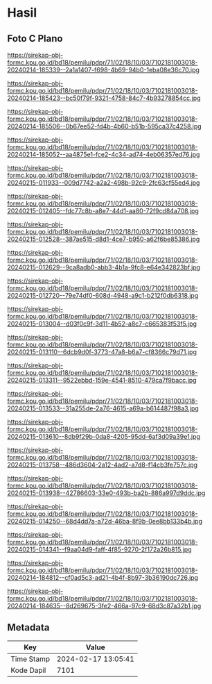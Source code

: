 # Hasil

## Foto C Plano

https://sirekap-obj-formc.kpu.go.id/bd18/pemilu/pdpr/71/02/18/10/03/7102181003018-20240214-185339--2a1a1407-f698-4b69-94b0-1eba08e36c70.jpg

https://sirekap-obj-formc.kpu.go.id/bd18/pemilu/pdpr/71/02/18/10/03/7102181003018-20240214-185423--bc50f79f-9321-4758-84c7-4b93278854cc.jpg

https://sirekap-obj-formc.kpu.go.id/bd18/pemilu/pdpr/71/02/18/10/03/7102181003018-20240214-185506--0b67ee52-fd4b-4b60-b51b-595ca37c4258.jpg

https://sirekap-obj-formc.kpu.go.id/bd18/pemilu/pdpr/71/02/18/10/03/7102181003018-20240214-185052--aa4875e1-fce2-4c34-ad74-4eb06357ed76.jpg

https://sirekap-obj-formc.kpu.go.id/bd18/pemilu/pdpr/71/02/18/10/03/7102181003018-20240215-011933--009d7742-a2a2-498b-92c9-2fc63cf55ed4.jpg

https://sirekap-obj-formc.kpu.go.id/bd18/pemilu/pdpr/71/02/18/10/03/7102181003018-20240215-012405--fdc77c8b-a8e7-44d1-aa80-72f9cd84a708.jpg

https://sirekap-obj-formc.kpu.go.id/bd18/pemilu/pdpr/71/02/18/10/03/7102181003018-20240215-012528--387ae515-d8d1-4ce7-b950-a62f6be85386.jpg

https://sirekap-obj-formc.kpu.go.id/bd18/pemilu/pdpr/71/02/18/10/03/7102181003018-20240215-012629--9ca8adb0-abb3-4b1a-9fc8-e64e342823bf.jpg

https://sirekap-obj-formc.kpu.go.id/bd18/pemilu/pdpr/71/02/18/10/03/7102181003018-20240215-012720--79e74df0-608d-4948-a9c1-b212f0db6318.jpg

https://sirekap-obj-formc.kpu.go.id/bd18/pemilu/pdpr/71/02/18/10/03/7102181003018-20240215-013004--d03f0c9f-3d11-4b52-a8c7-c665383f53f5.jpg

https://sirekap-obj-formc.kpu.go.id/bd18/pemilu/pdpr/71/02/18/10/03/7102181003018-20240215-013110--6dcb9d0f-3773-47a8-b6a7-cf8366c79d71.jpg

https://sirekap-obj-formc.kpu.go.id/bd18/pemilu/pdpr/71/02/18/10/03/7102181003018-20240215-013311--9522ebbd-159e-4541-8510-479ca7f9bacc.jpg

https://sirekap-obj-formc.kpu.go.id/bd18/pemilu/pdpr/71/02/18/10/03/7102181003018-20240215-013533--31a255de-2a76-4615-a69a-b614487f98a3.jpg

https://sirekap-obj-formc.kpu.go.id/bd18/pemilu/pdpr/71/02/18/10/03/7102181003018-20240215-013610--8db9f29b-0da8-4205-95dd-6af3d09a39e1.jpg

https://sirekap-obj-formc.kpu.go.id/bd18/pemilu/pdpr/71/02/18/10/03/7102181003018-20240215-013758--486d3604-2a12-4ad2-a7d8-f14cb3fe757c.jpg

https://sirekap-obj-formc.kpu.go.id/bd18/pemilu/pdpr/71/02/18/10/03/7102181003018-20240215-013938--42786603-33e0-493b-ba2b-886a997d9ddc.jpg

https://sirekap-obj-formc.kpu.go.id/bd18/pemilu/pdpr/71/02/18/10/03/7102181003018-20240215-014250--68d4dd7a-a72d-46ba-8f9b-0ee8bb133b4b.jpg

https://sirekap-obj-formc.kpu.go.id/bd18/pemilu/pdpr/71/02/18/10/03/7102181003018-20240215-014341--f9aa04d9-faff-4f85-9270-2f172a26b815.jpg

https://sirekap-obj-formc.kpu.go.id/bd18/pemilu/pdpr/71/02/18/10/03/7102181003018-20240214-184812--cf0ad5c3-ad21-4b4f-8b97-3b36190dc726.jpg

https://sirekap-obj-formc.kpu.go.id/bd18/pemilu/pdpr/71/02/18/10/03/7102181003018-20240214-184635--8d269675-3fe2-466a-97c9-68d3c87a32b1.jpg


## Metadata

| Key        | Value               |
| ---------- | ------------------- |
| Time Stamp | 2024-02-17 13:05:41 |
| Kode Dapil | 7101                |



